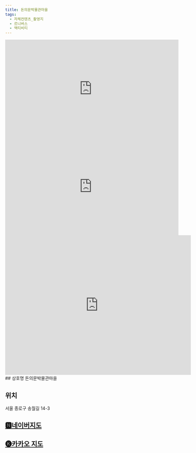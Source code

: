 ```yaml
---
title: 돈의문박물관마을
tags:
  - 자체컨텐츠_촬영지
  - 르니버스
  - 액티비티
---
```

<iframe width="560" height="315" src="https://www.youtube.com/embed/Bv_6gO5RUVA?si=EQoSZDvAX5iYAslr" title="YouTube video player" frameborder="0" allow="accelerometer; autoplay; clipboard-write; encrypted-media; gyroscope; picture-in-picture; web-share" referrerpolicy="strict-origin-when-cross-origin" allowfullscreen></iframe>
<iframe width="560" height="315" src="https://www.youtube.com/embed/3OvuWo6TPZE?si=NXFj3t4mQIDnYz1j" title="YouTube video player" frameborder="0" allow="accelerometer; autoplay; clipboard-write; encrypted-media; gyroscope; picture-in-picture; web-share" referrerpolicy="strict-origin-when-cross-origin" allowfullscreen></iframe>
<iframe src="https://www.google.com/maps/embed?pb=!1m18!1m12!1m3!1d3162.417457288472!2d126.9659308118561!3d37.56878647192139!2m3!1f0!2f0!3f0!3m2!1i1024!2i768!4f13.1!3m3!1m2!1s0x357ca28e3dbcadfd%3A0xd3d6d8f0b27afa47!2z64-I7J2Y66y467CV66y86rSA66eI7J2E!5e0!3m2!1sko!2skr!4v1741417088773!5m2!1sko!2skr" width="600" height="450" style="border:0;" allowfullscreen="" loading="lazy" referrerpolicy="no-referrer-when-downgrade"></iframe>
## 상호명
돈의문박물관마을

## 위치
서울 종로구 송월길 14-3


## [🅽네이버지도](https://naver.me/5Kb3LgQP)

## [🅚카카오 지도](https://place.map.kakao.com/219411423)